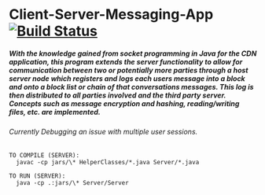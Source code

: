 # Client-Server-Messaging-App [![Build Status](https://travis-ci.org/razr22/Client-Server-Messaging-App.svg?branch=master)](https://travis-ci.org/razr22/Client-Server-Messaging-App)

##### With the knowledge gained from socket programming in Java for the CDN application, this program extends the server functionality to allow for communication between two or potentially more parties through a host server node which registers and logs each users message into a block and onto a block list or chain of that conversations messages. This log is then distributed to all parties involved and the third party server. Concepts such as message encryption and hashing, reading/writing files, etc. are implemented.

###### Currently Debugging an issue with multiple user sessions.
    TO COMPILE (SERVER):
      javac -cp jars/\* HelperClasses/*.java Server/*.java
  
    TO RUN (SERVER):
      java -cp .:jars/\* Server/Server
